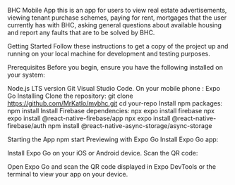 
BHC Mobile App
this is an app for users to view real estate advertisements, viewing tenant purchase schemes, paying for rent, mortgages that  the user currently has with BHC, asking general questions about available housing   and report any faults that are to be solved by BHC.

Getting Started
Follow these instructions to get a copy of the project up and running on your local machine for development and testing purposes.

Prerequisites
Before you begin, ensure you have the following installed on your system:

Node.js LTS version
Git
Visual Studio Code.
On your mobile phone  : Expo Go
Installing
Clone the repository:
git clone https://github.com/MrKatlo/mybhc.git
cd your-repo
Install npm packages:
npm install
Install Firebase dependencies:
npx expo install firebase
npx expo install @react-native-firebase/app
npx expo install @react-native-firebase/auth
npm install @react-native-async-storage/async-storage

Starting the App
npm start
Previewing with Expo Go
Install Expo Go app:

Install Expo Go on your iOS or Android device.
Scan the QR code:

Open Expo Go and scan the QR code displayed in Expo DevTools or the terminal to view your app on your device.
